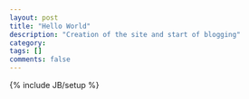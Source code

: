 ```yaml
---
layout: post
title: "Hello World"
description: "Creation of the site and start of blogging"
category: 
tags: []
comments: false
---
```

{% include JB/setup %}
